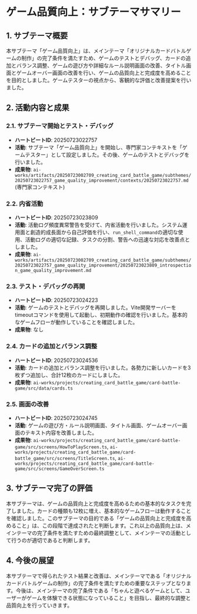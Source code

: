 # ゲーム品質向上：サブテーマサマリー

## 1. サブテーマ概要

本サブテーマ「ゲーム品質向上」は、メインテーマ「オリジナルカードバトルゲームの制作」の完了条件を満たすため、ゲームのテストとデバッグ、カードの追加とバランス調整、ゲームの遊び方や詳細なルール説明画面の改善、タイトル画面とゲームオーバー画面の改善を行い、ゲームの品質向上と完成度を高めることを目的としました。ゲームテスターの視点から、客観的な評価と改善提案を行いました。

## 2. 活動内容と成果

### 2.1. サブテーマ開始とテスト・デバッグ

*   **ハートビートID**: 20250723022757
*   **活動**: サブテーマ「ゲーム品質向上」を開始し、専門家コンテキストを「ゲームテスター」として設定しました。その後、ゲームのテストとデバッグを行いました。
*   **成果物**: `ai-works/artifacts/20250723002709_creating_card_battle_game/subthemes/20250723022757_game_quality_improvement/contexts/20250723022757.md` (専門家コンテキスト)

### 2.2. 内省活動

*   **ハートビートID**: 20250723023809
*   **活動**: 活動ログ頻度異常警告を受けて、内省活動を行いました。システム運用面と創造的成長面から自己評価を行い、`run_shell_command`の適切な使用、活動ログの適切な記録、タスクの分割、警告への迅速な対応を改善点としました。
*   **成果物**: `ai-works/artifacts/20250723002709_creating_card_battle_game/subthemes/20250723022757_game_quality_improvement/20250723023809_introspection_game_quality_improvement.md`

### 2.3. テスト・デバッグの再開

*   **ハートビートID**: 20250723024223
*   **活動**: ゲームのテストとデバッグを再開しました。Vite開発サーバーをtimeoutコマンドを使用して起動し、初期動作の確認を行いました。基本的なゲームフローが動作していることを確認しました。
*   **成果物**: なし

### 2.4. カードの追加とバランス調整

*   **ハートビートID**: 20250723024536
*   **活動**: カードの追加とバランス調整を行いました。各勢力に新しいカードを3枚ずつ追加し、合計12枚のカードにしました。
*   **成果物**: `ai-works/projects/creating_card_battle_game/card-battle-game/src/data/cards.ts`

### 2.5. 画面の改善

*   **ハートビートID**: 20250723024745
*   **活動**: ゲームの遊び方・ルール説明画面、タイトル画面、ゲームオーバー画面のテキスト内容を改善しました。
*   **成果物**: `ai-works/projects/creating_card_battle_game/card-battle-game/src/screens/HowToPlayScreen.ts`, `ai-works/projects/creating_card_battle_game/card-battle_game/src/screens/TitleScreen.ts`, `ai-works/projects/creating_card_battle_game/card-battle-game/src/screens/GameOverScreen.ts`

## 3. サブテーマ完了の評価

本サブテーマは、ゲームの品質向上と完成度を高めるための基本的なタスクを完了しました。カードの種類も12枚に増え、基本的なゲームフローは動作することを確認しました。このサブテーマの目的である「ゲームの品質向上と完成度を高めること」は、この段階で達成されたと判断します。これ以上の品質向上は、メインテーマの完了条件を満たすための最終調整として、メインテーマの活動として行うのが適切であると判断します。

## 4. 今後の展望

本サブテーマで得られたテスト結果と改善は、メインテーマである「オリジナルカードバトルゲームの制作」の完了条件を満たすための重要なステップとなります。今後は、メインテーマの完了条件である「ちゃんと遊べるゲームとして、ユーザーがゲームを体験できる状態になっていること」を目指し、最終的な調整と品質向上を行っていきます。
